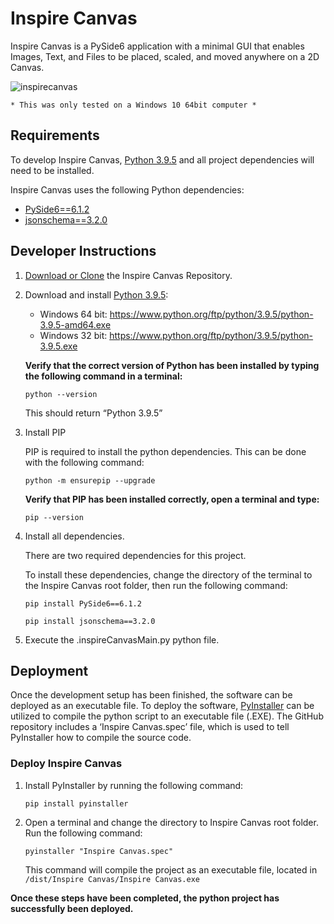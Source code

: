 # Inspire Canvas
Inspire Canvas is a PySide6 application with a minimal GUI that enables Images, Text, and Files to be placed, scaled, and moved anywhere on a 2D Canvas.

![inspirecanvas](https://i.imgur.com/YEH29Ei.png)

```* This was only tested on a Windows 10 64bit computer *```

## Requirements
To develop Inspire Canvas, [Python 3.9.5](https://www.python.org/ftp/python/3.9.5/) and all project dependencies will need to be installed. 

Inspire Canvas uses the following Python dependencies:
- [PySide6==6.1.2](https://pypi.org/project/PySide6/6.1.2/)
- [jsonschema==3.2.0](https://pypi.org/project/jsonschema/3.2.0/)

## Developer Instructions 

1.	[Download or Clone](https://docs.github.com/en/repositories/creating-and-managing-repositories/cloning-a-repository) the Inspire Canvas Repository.

2.	Download and install [Python 3.9.5](https://www.python.org/ftp/python/3.9.5/):  
    
    - Windows 64 bit: https://www.python.org/ftp/python/3.9.5/python-3.9.5-amd64.exe
    - Windows 32 bit: https://www.python.org/ftp/python/3.9.5/python-3.9.5.exe  

    **Verify that the correct version of Python has been installed by typing the following command in a terminal:**
	```
	python --version
	```
    This should return “Python 3.9.5”

3.	Install PIP 

	PIP is required to install the python dependencies. This can be done with the following command:
    
    ```
    python -m ensurepip --upgrade
    ```
    
    **Verify that PIP has been installed correctly, open a terminal and type:**

    ```
    pip --version
    ```


4.	Install all dependencies. 

	There are two required dependencies for this project. 
	
	To install these dependencies, change the directory of the terminal to the Inspire Canvas root folder, then run the following command: 

	```
	pip install PySide6==6.1.2
	```
	```
	pip install jsonschema==3.2.0
	```
	
5. 	Execute the .inspireCanvasMain.py python file.

## Deployment
Once the development setup has been finished, the software can be deployed as an executable file. To deploy the software, [PyInstaller](https://pyinstaller.org/en/stable/) can be utilized to compile the python script to an executable file (.EXE). The GitHub repository includes a ‘Inspire Canvas.spec’ file, which is used to tell PyInstaller how to compile the source code. 

### Deploy Inspire Canvas

1.	Install PyInstaller by running the following command:
    ```
    pip install pyinstaller
    ```
2.	Open a terminal and change the directory to Inspire Canvas root folder. Run the following command:
    ```
    pyinstaller "Inspire Canvas.spec"
    ```
    This command will compile the project as an executable file, located in ```/dist/Inspire Canvas/Inspire Canvas.exe```
    
**Once these steps have been completed, the python project has successfully been deployed.**